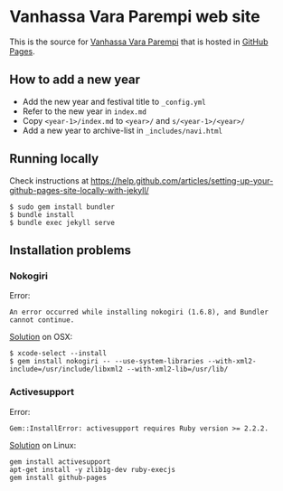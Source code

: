 # Vanhassa Vara Parempi web site

This is the source for [Vanhassa Vara Parempi](http://www.vanhassavaraparempi.fi/) that is hosted in [GitHub Pages](https://pages.github.com/).

## How to add a new year

* Add the new year and festival title to `_config.yml`
* Refer to the new year in `index.md`
* Copy `<year-1>/index.md` to `<year>/` and `s/<year-1>/<year>/`
* Add a new year to archive-list in `_includes/navi.html`

## Running locally

Check instructions at https://help.github.com/articles/setting-up-your-github-pages-site-locally-with-jekyll/

```
$ sudo gem install bundler
$ bundle install
$ bundle exec jekyll serve
```
## Installation problems

### Nokogiri

Error: 
```
An error occurred while installing nokogiri (1.6.8), and Bundler cannot continue.
```

[Solution](http://stackoverflow.com/a/34653921) on OSX:

```
$ xcode-select --install
$ gem install nokogiri -- --use-system-libraries --with-xml2-include=/usr/include/libxml2 --with-xml2-lib=/usr/lib/
```

### Activesupport

Error:
```
Gem::InstallError: activesupport requires Ruby version >= 2.2.2.
```

[Solution](https://github.com/github/pages-gem/issues/181) on Linux:

```
gem install activesupport
apt-get install -y zlib1g-dev ruby-execjs
gem install github-pages
```

